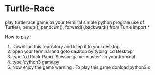 # Turtle-Race
play turtle race game on your terminal
 simple python program 
 use of Turtle(), penup(), pendown(), forward(),backward() 
 from Turtle import *

How to play :
1. Download this repository and keep it to your desktop
2. open your terminal and goto desktop by typing 'cd Desktop'
3. type 'cd Rock-Paper-Scissor-game-master' on your terminal
4. type 'python3 game.py'
5. Now enjoy the game
warning : To play this game donload python3.x
